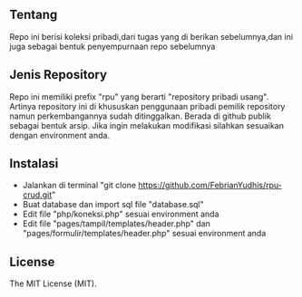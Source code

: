 ## Tentang

Repo ini berisi koleksi pribadi,dari tugas yang di berikan sebelumnya,dan ini juga sebagai bentuk penyempurnaan repo sebelumnya

## Jenis Repository

Repo ini memiliki prefix "rpu" yang berarti "repository pribadi usang".
Artinya repository ini di khususkan penggunaan pribadi pemilik repository namun perkembangannya sudah ditinggalkan.
Berada di github publik sebagai bentuk arsip.
Jika ingin melakukan modifikasi silahkan sesuaikan dengan environment anda.

## Instalasi

- Jalankan di terminal "git clone https://github.com/FebrianYudhis/rpu-crud.git"
- Buat database dan import sql file "database.sql"
- Edit file "php/koneksi.php" sesuai environment anda
- Edit file "pages/tampil/templates/header.php" dan "pages/formulir/templates/header.php" sesuai environment anda

## License

The MIT License (MIT).
